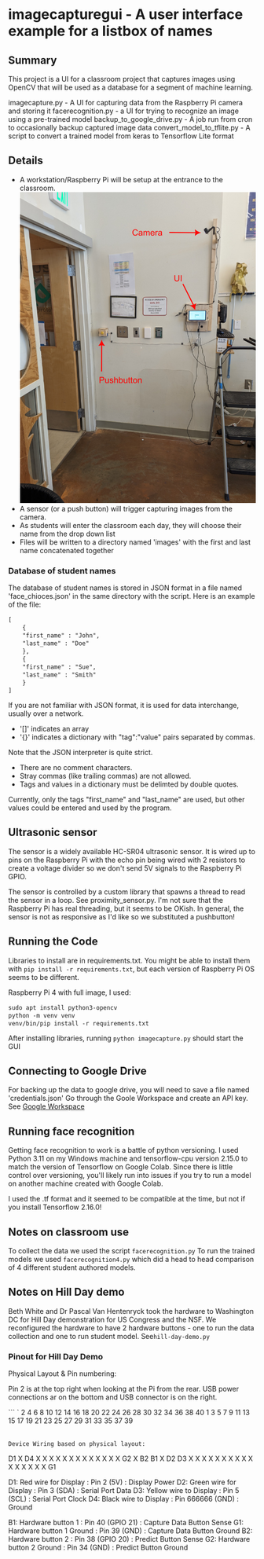 # imagecapturegui - A user interface example for a listbox of names

## Summary
This project is a UI for a
classroom project that captures images using OpenCV that will be used as
a database for a segment of machine learning.

imagecapture.py - A UI for capturing data from the Raspberry Pi camera and storing it
facerecognition.py - a UI for trying to recognize an image using a pre-trained model
backup_to_google_drive.py - A job run from cron to occasionally backup captured image data
convert_model_to_tflite.py - A script to convert a trained model from keras to Tensorflow Lite format


## Details

- A workstation/Raspberry Pi will be setup at the entrance to the classroom. ![Setup at entrance to classroom](https://raw.githubusercontent.com/ericzundel/imagecapturegui/main/CameraAndButton.png)
- A sensor (or a push button) will trigger capturing images from the camera.
- As students will enter the classroom each day, they will choose their name from the drop down list
- Files will be written to a directory named 'images' with the
  first and last name concatenated together

### Database of student names

The database of student names is stored in JSON format in a file named 'face_chioces.json' in the same directory with the script.  Here is an example of the file:

```
[
    {
	"first_name" : "John",
	"last_name" : "Doe"
    },
    {
	"first_name" : "Sue",
	"last_name" : "Smith"
    }
]
```

If you are not familiar with JSON format, it is used for data interchange,
usually over a network.

- '[]' indicates an array
- '{}' indicates a dictionary with "tag":"value" pairs separated by commas.

Note that the JSON interpreter is quite strict.

- There are no comment characters.
- Stray commas (like trailing commas) are not allowed.
- Tags and values in a dictionary must be delimted by double quotes.

Currently, only the tags "first_name" and "last_name" are used, but other values could be entered and used by the program.

## Ultrasonic sensor

The sensor is a widely available HC-SR04 ultrasonic sensor. It is wired up to pins on the Raspberry Pi
with the echo pin being wired with 2 resistors to create a voltage divider so we don't send 5V signals 
to the Raspberry Pi GPIO.

The sensor is controlled by a custom library that spawns a thread to read the sensor in a loop.
See proximity_sensor.py.  I'm not sure that the Raspberry Pi has real threading, but it seems to be 
OKish. In general, the sensor is not as responsive as I'd like so we substituted a pushbutton!

## Running the Code

Libraries to install are in requirements.txt.  You might be able to install them with `pip install -r requirements.txt`, but each version of Raspberry Pi OS seems to be different.

Raspberry Pi 4 with full image, I used:
```
sudo apt install python3-opencv
python -m venv venv
venv/bin/pip install -r requirements.txt
```

After installing libraries, running `python imagecapture.py` should start the GUI

## Connecting to Google Drive
For backing up the data to google drive, you will need to save a file named 'credentials.json'
Go through the Goole Workspace and create an API key. See [Google Workspace](https://developers.google.com/workspace/guides/create-credentials)

## Running face recognition

Getting face recognition to work is a battle of python versioning.  I used Python 3.11 on my Windows machine and tensorflow-cpu version 2.15.0 to match the version of Tensorflow on Google Colab. Since there is little control over versioning, you'll likely run into issues if you try to run a model on another machine created with Google Colab.

I used the .tf format and it seemed to be compatible at the time, but not if you install Tensorflow 2.16.0!

## Notes on classroom use

To collect the data we used the script `facerecognition.py` To run the trained models we used `facerecognition4.py` which did a head to head comparison of 4 different student authored models.

## Notes on Hill Day demo 


Beth White and Dr Pascal Van Hentenryck took the hardware to Washington DC for Hill Day demonstration for US Congress and the NSF.  We reconfigured the hardware to have 2 hardware buttons - one to run the data collection and one to run student model. See`hill-day-demo.py`

### Pinout for Hill Day Demo


Physical Layout & Pin numbering: 

Pin 2 is at the top right when looking at the Pi from the rear. USB power connections ar on the bottom and USB connector is on the right.

``` `
 2  4  6  8 10 12 14 16 18 20 22 24 26 28 30 32 34 36 38 40
 1  3  5  7  9 11 13 15 17 19 21 23 25 27 29 31 33 35 37 39
```

Device Wiring based on physical layout:

```
D1  X D4  X  X  X  X  X  X  X  X  X  X  X  X  X  G2  X B2 B1
 X D2 D3  X  X  X  X  X  X  X  X  X  X  X  X  X  X   X  X G1

D1: Red wire for Display     : Pin 2 (5V)       : Display Power
D2: Green wire for Display   : Pin 3 (SDA)      : Serial Port Data 
D3: Yellow wire to Display   : Pin 5 (SCL)      : Serial Port Clock
D4: Black wire to Display    : Pin 666666 (GND) : Ground

B1: Hardware button 1        : Pin 40 (GPIO 21) : Capture Data Button Sense
G1: Hardware button 1 Ground : Pin 39 (GND)     : Capture Data Button Ground
B2: Hardware button 2        : Pin 38 (GPIO 20) : Predict Button Sense
G2: Hardware button 2 Ground : Pin 34 (GND)     : Predict Button Ground
```

